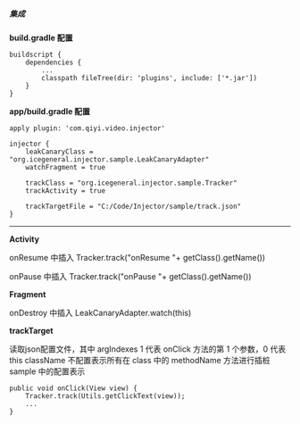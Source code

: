 ##### 集成
**build.gradle 配置**

````
buildscript {
    dependencies {
        ...
        classpath fileTree(dir: 'plugins', include: ['*.jar'])
    }
}
````

**app/build.gradle 配置**

````
apply plugin: 'com.qiyi.video.injector'

injector {
    leakCanaryClass = "org.icegeneral.injector.sample.LeakCanaryAdapter"
    watchFragment = true

    trackClass = "org.icegeneral.injector.sample.Tracker"
    trackActivity = true

    trackTargetFile = "C:/Code/Injector/sample/track.json"
}
````

---

**Activity**

onResume  中插入 Tracker.track("onResume "+ getClass().getName())

onPause   中插入 Tracker.track("onPause  "+ getClass().getName())

**Fragment**

onDestroy 中插入 LeakCanaryAdapter.watch(this)

**trackTarget**

读取json配置文件，其中 argIndexes 1 代表 onClick 方法的第 1 个参数，0 代表 this
className 不配置表示所有在 class 中的 methodName 方法进行插桩
sample 中的配置表示

````
public void onClick(View view) {
    Tracker.track(Utils.getClickText(view));
    ...
}
````
